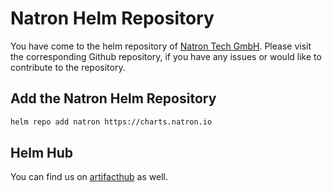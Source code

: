 # Natron Helm Repository

You have come to the helm repository of [Natron Tech GmbH](https://github.com/natrongmbh). Please visit the corresponding Github repository, if you have any issues or would like to contribute to the repository.


## Add the Natron Helm Repository

```bash
helm repo add natron https://charts.natron.io
```

## Helm Hub

You can find us on [artifacthub](https://artifactub.io/) as well.
